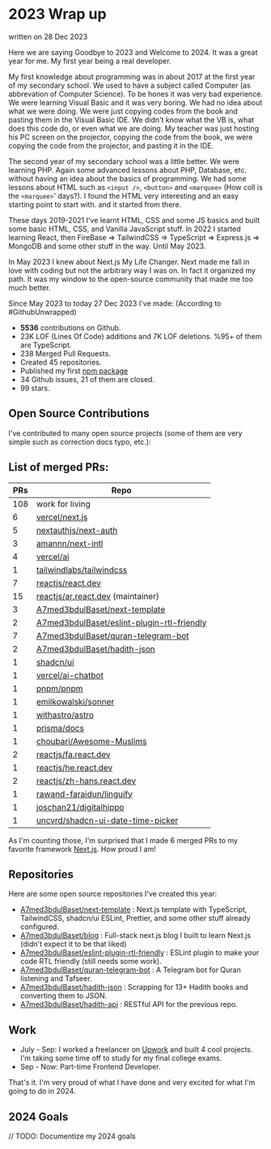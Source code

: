 # 2023 Wrap up

written on 28 Dec 2023

Here we are saying Goodbye to 2023 and Welcome to 2024. It was a great year for me. My first year being a real developer.

My first knowledge about programming was in about 2017 at the first year of my secondary school. We used to have a subject called Computer (as abbrevation of Computer Science). To be hones it was very bad experience. We were learning Visual Basic and it was very boring. We had no idea about what we were doing. We were just copying codes from the book and pasting them in the Visual Basic IDE. We didn't know what the VB is, what does this code do, or even what we are doing. My teacher was just hosting his PC screen on the projector, copying the code from the book, we were copying the code from the projector, and pasting it in the IDE.

The second year of my secondary school was a little better. We were learning PHP. Again some advanced lessons about PHP, Database, etc. without having an idea about the basics of programming. We had some lessons about HTML such as `<input />`, `<button>` and `<marquee>` (How coll is the `<marquee>`' days?). I found the HTML very interesting and an easy starting point to start with. and it started from there.

These days 2019-2021 I've learnt HTML, CSS and some JS basics and built some basic HTML, CSS, and Vanilla JavaScript stuff. In 2022 I started learning React, then FireBase => TailwindCSS => TypeScript => Express.js => MongoDB and some other stuff in the way. Until May 2023.

In May 2023 I knew about Next.js My Life Changer. Next made me fall in love with coding but not the arbitrary way I was on. In fact it organized my path. It was my window to the open-source community that made me too much better.

Since May 2023 to today 27 Dec 2023 I've made: (According to #GithubUnwrapped)

-  **5536** contributions on Github.
-  23K LOF (Lines Of Code) additions and 7K LOF deletions. %95+ of them are TypeScript.
-  238 Merged Pull Requests.
-  Created 45 repositories.
-  Published my first [npm package](https://github.com/AhmedBaset/eslint-plugin-rtl-friendly)
-  34 Github issues, 21 of them are closed.
-  99 stars.

## Open Source Contributions

I've contributed to many open source projects (some of them are very simple such as correction docs typo, etc.):

## List of merged PRs:

| PRs | Repo                                                                                                        |
| --- | ----------------------------------------------------------------------------------------------------------- |
| 108 | work for living                                                                             |
| 6   | [vercel/next.js][1]                                                                                         |
| 5   | [nextauthjs/next-auth](https://github.com/nextauthjs/next-auth)                                             |
| 3   | [amannn/next-intl](https://github.com/amannn/next-intl)                                                     |
| 4   | [vercel/ai](https://github.com/vercel/ai)                                                                   |
| 1   | [tailwindlabs/tailwindcss](https://github.com/tailwindlabs/tailwindcss)                                     |
| 7   | [reactjs/react.dev](https://github.com/reactjs/react.dev/pull/6138)                                         |
| 15  | [reactjs/ar.react.dev](https://github.com/reactjs/ar.react.dev) (maintainer)                                |
| 3   | [A7med3bdulBaset/next-template][2]                                                                          |
| 2   | [A7med3bdulBaset/eslint-plugin-rtl-friendly](https://github.com/AhmedBaset/eslint-plugin-rtl-friendly) |
| 7   | [A7med3bdulBaset/quran-telegram-bot](https://github.com/AhmedBaset/quran-telegram-bot)                 |
| 2   | [A7med3bdulBaset/hadith-json](https://github.com/AhmedBaset/hadith-json)                               |
| 1   | [shadcn/ui](https://github.com/shadcn-ui/ui)                                                                |
| 1   | [vercel/ai-chatbot](https://github.com/vercel/ai-chatbot)                                                   |
| 1   | [pnpm/pnpm](https://github.com/pnpm/pnpm)                                                                   |
| 1   | [emilkowalski/sonner](https://github.com/emilkowalski/sonner)                                               |
| 1   | [withastro/astro](https://github.com/withastro/astro/pull/7546)                                             |
| 1   | [prisma/docs](https://github.com/prisma/docs)                                                               |
| 1   | [choubari/Awesome-Muslims](https://github.com/choubari/Awesome-Muslims)                                     |
| 2   | [reactjs/fa.react.dev](https://github.com/reactjs/fa.react.dev)                                             |
| 1   | [reactjs/he.react.dev](https://github.com/reactjs/he.react.dev)                                             |
| 2   | [reactjs/zh-hans.react.dev](https://github.com/reactjs/zh-hans.react.dev)                                   |
| 1   | [rawand-faraidun/linguify](https://github.com/rawand-faraidun/linguify/pull/19)                             |
| 1   | [joschan21/digitalhippo](https://github.com/joschan21/digitalhippo/pull/1)                                  |
| 1   | [uncvrd/shadcn-ui-date-time-picker](https://github.com/uncvrd/shadcn-ui-date-time-picker/pull/3)            |

As I'm counting those, I'm surprised that I made 6 merged PRs to my favorite framework [Next.js][1]. How proud I am!

## Repositories

Here are some open source repositories I've created this year:

- [A7med3bdulBaset/next-template][2] : Next.js template with TypeScript, TailwindCSS, shadcn/ui ESLint, Prettier, and some other stuff already configured.
- [A7med3bdulBaset/blog](https://github.com/AhmedBaset/blog) : Full-stack next.js blog I built to learn Next.js (didn't expect it to be that liked)
- [A7med3bdulBaset/eslint-plugin-rtl-friendly](https://github.com/AhmedBaset/eslint-plugin-rtl-friendly) : ESLint plugin to make your code RTL friendly (still needs some work).
- [A7med3bdulBaset/quran-telegram-bot](https://github.com/AhmedBaset/quran-telegram-bot) : A Telegram bot for Quran listening and Tafseer.
- [A7med3bdulBaset/hadith-json](https://github.com/AhmedBaset/hadith-json) : Scrapping for 13+ Hadith books and converting them to JSON.
- [A7med3bdulBaset/hadith-api](https://github.com/AhmedBaset/hadith-api) : RESTful API for the previous repo.

## Work

- July - Sep: I worked a freelancer on [Upwork](https://www.upwork.com/freelancers/~014c62e51cf0b7e1cf) and built 4 cool projects. I'm taking some time off to study for my final college exams.
- Sep - Now: Part-time Frontend Developer.

That's it. I'm very proud of what I have done and very excited for what I'm going to do in 2024.

## 2024 Goals

// TODO: Documentize my 2024 goals

[1]: https://github.com/vercel/next.js
[2]: https://github.com/AhmedBaset/next-template
